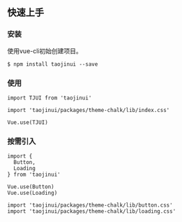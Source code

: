 ## 快速上手

### 安装

使用vue-cli初始创建项目。

```
$ npm install taojinui --save
```

### 使用

```
import TJUI from 'taojinui'

import 'taojinui/packages/theme-chalk/lib/index.css'

Vue.use(TJUI)
```

### 按需引入

```
import {
  Button,
  Loading
} from 'taojinui'

Vue.use(Button)
Vue.use(Loading)

import 'taojinui/packages/theme-chalk/lib/button.css'
import 'taojinui/packages/theme-chalk/lib/loading.css'
```